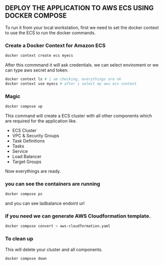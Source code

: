 ## DEPLOY THE APPLICATION TO AWS ECS USING DOCKER COMPOSE
To run it from your local workstation, first we need to set the docker context to use the ECS to run the docker commands.

### Create a Docker Context for Amazon ECS
```sh
docker context create ecs myecs 
```
After this commmand it will ask credentials. we can select enviroment or we can type aws secret and token.

```sh
docker context ls # i am checking, everythings are ok
docker context use myecs # after i select my aws ecs context
```

### Magic
```sh
docker compose up
```
This command will create a ECS cluster with all other components which are required for the application like.

- ECS Cluster
- VPC & Security Groups
- Task Definitions
- Tasks
- Service 
- Load Balancer
- Target Groups

Now everythings are ready.

### you can see the containers are running
```sh
docker compose ps
```
and you can see ladbalance endoint url

### if you need we can generate AWS Cloudformation template.
```sh
docker compose convert > aws-cloudformation.yaml
```

### To clean up
This will delete your cluster and all components.
```sh
docker compose down
```